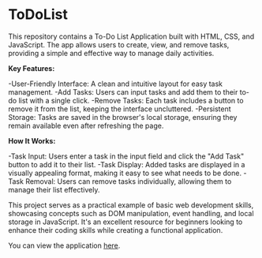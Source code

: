 # ToDoList
This repository contains a To-Do List Application built with HTML, CSS, and JavaScript. The app allows users to create, view, and remove tasks, providing a simple and effective way to manage daily activities.

<b>Key Features:</b>

-User-Friendly Interface: A clean and intuitive layout for easy task management.
-Add Tasks: Users can input tasks and add them to their to-do list with a single click.
-Remove Tasks: Each task includes a button to remove it from the list, keeping the interface uncluttered.
-Persistent Storage: Tasks are saved in the browser's local storage, ensuring they remain available even after refreshing the page.

<b>How It Works:</b>

-Task Input: Users enter a task in the input field and click the "Add Task" button to add it to their list.
-Task Display: Added tasks are displayed in a visually appealing format, making it easy to see what needs to be done.
-Task Removal: Users can remove tasks individually, allowing them to manage their list effectively.

This project serves as a practical example of basic web development skills, showcasing concepts such as DOM manipulation, event handling, and local storage in JavaScript. It's an excellent resource for beginners looking to enhance their coding skills while creating a functional application. 

You can view the application [here](file:///C:/Users/BDC%20Computer/OneDrive/Desktop/Jaco/Angie%20Printing/TO%20DO%20list%20bit%20perview.html).
